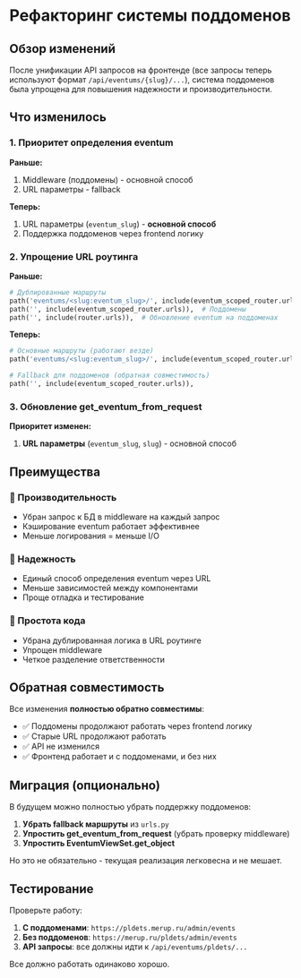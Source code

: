 # Рефакторинг системы поддоменов

## Обзор изменений

После унификации API запросов на фронтенде (все запросы теперь используют формат `/api/eventums/{slug}/...`), система поддоменов была упрощена для повышения надежности и производительности.

## Что изменилось

### 1. Приоритет определения eventum

**Раньше:**
1. Middleware (поддомены) - основной способ
2. URL параметры - fallback

**Теперь:**
1. URL параметры (`eventum_slug`) - **основной способ**
2. Поддержка поддоменов через frontend логику

### 2. Упрощение URL роутинга

**Раньше:**
```python
# Дублированные маршруты
path('eventums/<slug:eventum_slug>/', include(eventum_scoped_router.urls)),  # Основной домен
path('', include(eventum_scoped_router.urls)),  # Поддомены
path('', include(router.urls)),  # Обновление eventum на поддоменах
```

**Теперь:**
```python
# Основные маршруты (работают везде)
path('eventums/<slug:eventum_slug>/', include(eventum_scoped_router.urls)),

# Fallback для поддоменов (обратная совместимость)
path('', include(eventum_scoped_router.urls)),
```

### 3. Обновление get_eventum_from_request

**Приоритет изменен:**
1. **URL параметры** (`eventum_slug`, `slug`) - основной способ

## Преимущества

### 🚀 Производительность
- Убран запрос к БД в middleware на каждый запрос
- Кэширование eventum работает эффективнее
- Меньше логирования = меньше I/O

### 🔧 Надежность
- Единый способ определения eventum через URL
- Меньше зависимостей между компонентами
- Проще отладка и тестирование

### 📝 Простота кода
- Убрана дублированная логика в URL роутинге
- Упрощен middleware
- Четкое разделение ответственности

## Обратная совместимость

Все изменения **полностью обратно совместимы**:

- ✅ Поддомены продолжают работать через frontend логику
- ✅ Старые URL продолжают работать
- ✅ API не изменился
- ✅ Фронтенд работает и с поддоменами, и без них

## Миграция (опционально)

В будущем можно полностью убрать поддержку поддоменов:

1. **Убрать fallback маршруты** из `urls.py`
2. **Упростить get_eventum_from_request** (убрать проверку middleware)
3. **Упростить EventumViewSet.get_object**

Но это не обязательно - текущая реализация легковесна и не мешает.

## Тестирование

Проверьте работу:

1. **С поддоменами**: `https://pldets.merup.ru/admin/events`
2. **Без поддоменов**: `https://merup.ru/pldets/admin/events`
3. **API запросы**: все должны идти к `/api/eventums/pldets/...`

Все должно работать одинаково хорошо.
